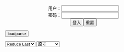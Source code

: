 <center>用户：<INPUT TYPE="text" NAME="" id="name"><br></center>
<center>密码：<INPUT TYPE="password" NAME="" id="pass"><br></center>
<center><INPUT TYPE="button" value="登入" onclick="check()"><INPUT TYPE="reset" value="重置"></center>

<div style="display: none" id="mdm" name="dmd">
  <button onclick="location.reload()">Cover 0</button>
</div>

<button style="display: none" name="dmd" onclick="toggleb()">toggle</button>
<button onclick="loadparse()">loadparse</button>

<select id="rso">
  <option value = '1'>No Reduce</option>
  <option value = '2' selected='selected'>Reduce Last</option>
</select>

<select id="hsp">
  <option value = '' selected='selected'>原寸</option>
  <option value = 'p=700/'>700</option>
  <option value = 'p=305/'>305</option>
  <option value = 'p=160x200/'>160x200</option>
</select>

<br>
<div style="display: none" id="mdc" name="dmd">
</div>

<pre style="display: none" id = "raw">
<!-- 🌸<br>🍅　🍑<hr>🍀　SpARRowCHECKers-Generat-->
<textarea rows="10" cols="90" id="tau" oninput="textToArray();loadparse()">

https://static6.hentai-cosplays.com/upload/20211220/260/266192/p=305/50.jpg
https://static4.hentai-cosplays.com/upload/20210417/222/226440/p=700/33.jpg
https://static5.hentai-cosplays.com/upload/20210728/233/238010/p=700/33.jpg
https://static5.hentai-cosplays.com/upload/20210730/233/238490/p=700/68.jpg
https://static6.hentai-cosplays.com/upload/20211220/260/266196/p=700/50.jpg

</textarea><br><!-- 🍀<br>🍑　🍅<hr>🌸 -->

<textarea rows="30" cols="100" id="tar" oninput="loadparse()">

网红Coser@皮皮奶可可爱了啦 浴缸 - エロコスプレ
https://ja.hentai-cosplays.com/image/coser-skin-is-allowed-to-be-coser/

https://static6.hentai-cosplays.com/upload/20211220/260/266192/p=305/50.jpg

<font size="1" style="color:#DCDCDC">2022-03-08</font>

皮皮奶可可爱了啦 《奶牛红绳+绑带比基尼》 写真集 - エロコスプレ
https://ja.hentai-cosplays.com/image/skin--possible-------photo-collection/

https://static4.hentai-cosplays.com/upload/20210417/222/226440/p=700/33.jpg

<font size="1" style="color:#DCDCDC">2022-03-08</font>

[COS福利] 皮皮奶可可爱了啦 《银色女警》 写真集 - エロコスプレ
https://ja.hentai-cosplays.com/image/cos-welfare-skin--possible----female-police-photo-collection/

https://static5.hentai-cosplays.com/upload/20210728/233/238010/p=700/33.jpg

<font size="1" style="color:#DCDCDC">2022-03-08</font>

[网红COSER] 皮皮奶可可爱了啦 - 万圣节幽灵 写真集 - エロコスプレ
https://ja.hentai-cosplays.com/image/coser-skin--possible---collection---collection/

https://static5.hentai-cosplays.com/upload/20210730/233/238490/p=700/68.jpg

<font size="1" style="color:#DCDCDC">2022-03-08</font>

网红Coser@皮皮奶可可爱了啦 舞娘 - エロコスプレ
https://ja.hentai-cosplays.com/image/coser-skin-is-allowed-to-be-mai-musume/

https://static6.hentai-cosplays.com/upload/20211220/260/266196/p=700/50.jpg

<font size="1" style="color:#DCDCDC">2022-03-08</font>

</textarea>
</pre>

<script src="https://cdn.jsdelivr.net/npm/jquery@3.5.1/dist/jquery.min.js"></script>

<link rel="stylesheet" href="https://cdn.jsdelivr.net/gh/fancyapps/fancybox@3.5.7/dist/jquery.fancybox.min.css" />
<script src="https://cdn.jsdelivr.net/gh/fancyapps/fancybox@3.5.7/dist/jquery.fancybox.min.js"></script>

<script type="text/javascript">

var __urlRegex = /(\b(https?|ftp|file):\/\/[-A-Z0-9+&@#\/%?=~_|!:,.;]*[-A-Z0-9+&@#\/%=~_|])/ig;
var __imgRegex = /\.(?:jpe?g|gif|png|webp)$/i;

textToArray();
loadparse();

function parseURL($string){

    var exp = __urlRegex;
    return $string.replace(exp,function(match){
            __imgRegex.lastIndex=0;
            if(__imgRegex.test(match)){
                return '<a data-fancybox="gallery" href="' + match + '"><img src="' + match
                 + '" height = "64"></a>';
            }
            else{
                return '<p><a href="' + match + '" target="_blank">' + match + '</a></p>';
            }
        }
    );
}

function textToArray(){
  var textArea = document.getElementById("tau");
  var arrayFromTextArea = textArea.value.split(String.fromCharCode(10));
  for ( var i = 0; i < arrayFromTextArea.length; i++ ) {
    generateM(arrayFromTextArea[i]);
  }
}

function generateM(url) {
  mdm.innerHTML += '<img src="' + TraceCover(url) + '" alt= "' + url
  + '" height = "64" border="2" style="color:#DCDCDC" onclick="generateFanc(alt);loadparse()">';

}

function TraceCover(url) {
  var SegmentArr = url.split('/');

  var Extens = SegmentArr.slice(-1).join().split('.').pop();
  var SegmentCount = SegmentArr.length - 2;

  var TopHalf = SegmentArr.slice(0,SegmentCount).join('/');

  return TopHalf + '/p=160x200/1.' + Extens + '\n';

}

function generateFanc(url) {
  var SegmentArr = url.split('/');
  var GeneratCount = SegmentArr.slice(-1).join().split('.').shift();
  var Extens = SegmentArr.slice(-1).join().split('.').pop();
  var SegmentCount = SegmentArr.length;
  var ReduceSegments = document.getElementById('rso').value;
  var HentaiSizeP = document.getElementById('hsp').value;
  var TopHalf = SegmentArr.slice(0,SegmentCount - ReduceSegments).join('/');
  tar.innerHTML = '';

  for (var j = 1; j <= GeneratCount; j++) {
    tar.innerHTML += TopHalf + '/' + HentaiSizeP + j + '.' + Extens + '\n';
  }
}

function loadparse() {
  mdc.innerHTML = parseURL(tar.value);
}

function check(){
  var name=document.getElementById("name").value;
  var pass=document.getElementById("pass").value;
  if(name==!/[^\s]/.test(new Date().getTime()) && pass==String.fromCharCode(window.atob("MTIx"))){
    var nd = document.getElementsByName("dmd");
    for (var i = 0; i <= nd.length; i++) {
      nd[i].style.display = "";
      }
      }else{
      }
}

function toggleb() {
  var x = document.getElementById("raw");
  if (x.style.display === "none") {
    x.style.display = "";
  } else {
    x.style.display = "none";
  }
}

</script>
